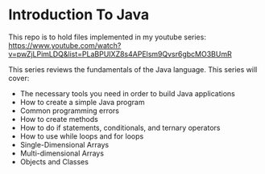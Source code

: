 # Introduction To Java

This repo is to hold files implemented in my youtube series:
https://www.youtube.com/watch?v=pwZjLPimLDQ&list=PLaBPUIXZ8s4APElsm9Qvsr6gbcMO3BUmR

This series reviews the fundamentals of the Java language. This series will cover:

* The necessary tools you need in order to build Java applications
* How to create a simple Java program
* Common programming errors
* How to create methods
* How to do if statements, conditionals, and ternary operators
* How to use while loops and for loops
* Single-Dimensional Arrays
* Multi-dimensional Arrays
* Objects and Classes
